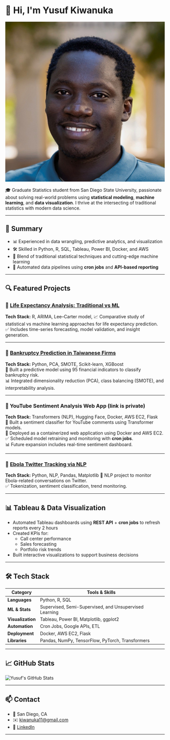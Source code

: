 # 👋 Hi, I'm Yusuf Kiwanuka
![profile_pic](profile_pic.jpeg)

🎓 Graduate Statistics student from San Diego State University, passionate about solving real-world problems using **statistical modeling**, **machine learning**, and **data visualization**. I thrive at the intersecting of traditional statistics with modern data science.

---

## 💼 Summary
- 📊 Experienced in data wrangling, predictive analytics, and visualization
- 🛠 Skilled in Python, R, SQL, Tableau, Power BI, Docker, and AWS
- 🧠 Blend of traditional statistical techniques and cutting-edge machine learning
- 🔁 Automated data pipelines using **cron jobs** and **API-based reporting**

---

## 🔍 Featured Projects

### 🔹 [Life Expectancy Analysis: Traditional vs ML](https://github.com/yusuf2414/Life_Expectancy)  
**Tech Stack:** R, ARIMA, Lee–Carter model, 
📈 Comparative study of statistical vs machine learning approaches for life expectancy prediction.  
✅ Includes time-series forecasting, model validation, and insight generation.

---

### 🔹 [Bankruptcy Prediction in Taiwanese Firms](https://github.com/yusuf2414/Bankruptcy-Prediction)  
**Tech Stack:** Python, PCA, SMOTE, Scikit-learn, XGBoost  
🏦 Built a predictive model using 95 financial indicators to classify bankruptcy risk.  
📊 Integrated dimensionality reduction (PCA), class balancing (SMOTE), and interpretability analysis.

---

### 🔹 YouTube Sentiment Analysis Web App (link is private)  
**Tech Stack:** Transformers (NLP), Hugging Face, Docker, AWS EC2, Flask  
🎥 Built a sentiment classifier for YouTube comments using Transformer models.  
🚀 Deployed as a containerized web application using Docker and AWS EC2.  
✅ Scheduled model retraining and monitoring with **cron jobs**.  
📊 Future expansion includes real-time sentiment dashboard.

---

### 🔹 [Ebola Twitter Tracking via NLP](https://github.com/yusuf2414/Ebola_Tracking_using_Twiiter)  
**Tech Stack:** Python, NLP, Pandas, Matplotlib 
🦠 NLP project to monitor Ebola-related conversations on Twitter.  
✅ Tokenization, sentiment classification, trend monitoring.

---

## 📊 Tableau & Data Visualization

- Automated Tableau dashboards using **REST API** + **cron jobs** to refresh reports every 2 hours
- Created KPIs for:
  - Call center performance
  - Sales forecasting
  - Portfolio risk trends
- Built interactive visualizations to support business decisions  


---

## 🛠 Tech Stack

| Category       | Tools & Skills |
|----------------|----------------|
| **Languages**  | Python, R, SQL |
| **ML & Stats** | Supervised, Semi-Supervised, and Unsupervised Learning |
| **Visualization** | Tableau, Power BI, Matplotlib, ggplot2 |
| **Automation** | Cron Jobs, Google APIs, ETL |
| **Deployment** | Docker, AWS EC2, Flask |
| **Libraries**  | Pandas, NumPy, TensorFlow, PyTorch, Transformers |

---

## 📈 GitHub Stats

![Yusuf's GitHub Stats](https://github-readme-stats.vercel.app/api?username=yusuf2414&show_icons=true&theme=default)

---

## 📫 Contact

- 📍 San Diego, CA  
- ✉️ [kiwanuka11@gmail.com](mailto:kiwanuka11@gmail.com)  
- 💼 [LinkedIn](https://www.linkedin.com/in/yusuf-kiwanuka-8511ba122/)  


---


